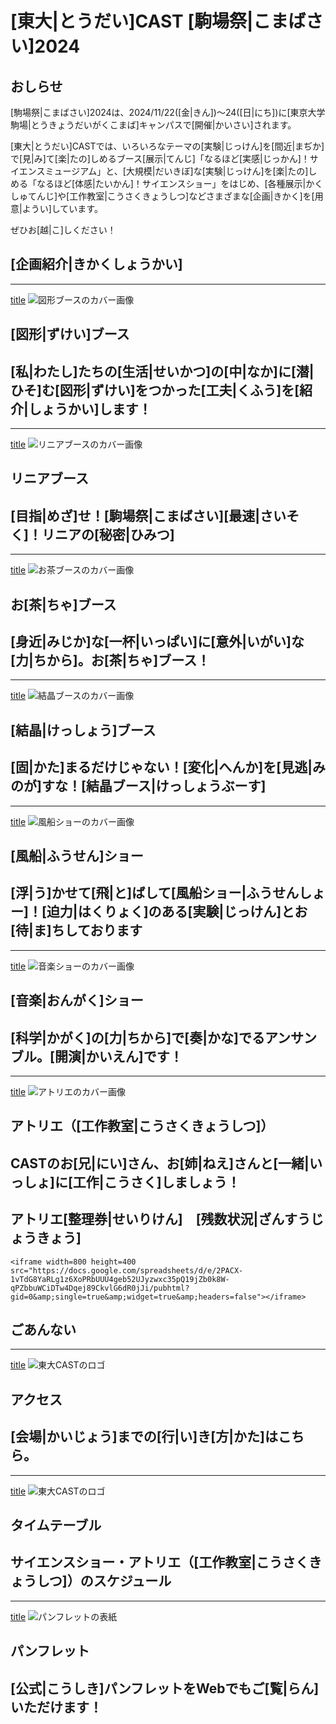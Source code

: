 
# [東大|とうだい]CAST [駒場祭|こまばさい]2024

## おしらせ

[駒場祭|こまばさい]2024は、2024/11/22([金|きん])〜24([日|にち])に[東京大学駒場|とうきょうだいがくこまば]キャンパスで[開催|かいさい]されます。

[東大|とうだい]CASTでは、いろいろなテーマの[実験|じっけん]を[間近|まぢか]で[見|み]て[楽|たの]しめるブース[展示|てんじ]「なるほど[実感|じっかん]！サイエンスミュージアム」と、[大規模|だいきぼ]な[実験|じっけん]を[楽|たの]しめる「なるほど[体感|たいかん]！サイエンスショー」をはじめ、[各種展示|かくしゅてんじ]や[工作教室|こうさくきょうしつ]などさまざまな[企画|きかく]を[用意|ようい]しています。

ぜひお[越|こ]しください！

## [企画紹介|きかくしょうかい]

---
[title](shape)
![図形ブースのカバー画像](/img/toppage/図形_top.png)
## [図形|ずけい]ブース
[私|わたし]たちの[生活|せいかつ]の[中|なか]に[潜|ひそ]む[図形|ずけい]をつかった[工夫|くふう]を[紹介|しょうかい]します！
---
---
[title](linear)
![リニアブースのカバー画像](/img/toppage/リニア_top.png)
## リニアブース
[目指|めざ]せ！[駒場祭|こまばさい][最速|さいそく]！リニアの[秘密|ひみつ]
---
---
[title](tea)
![お茶ブースのカバー画像](/img/toppage/お茶_top.png)
## お[茶|ちゃ]ブース
[身近|みじか]な[一杯|いっぱい]に[意外|いがい]な[力|ちから]。お[茶|ちゃ]ブース！
---
---
[title](crystal)
![結晶ブースのカバー画像](/img/toppage/結晶_top.png)
## [結晶|けっしょう]ブース
[固|かた]まるだけじゃない！[変化|へんか]を[見逃|みのが]すな！[結晶ブース|けっしょうぶーす]
---
---
[title](ballon)
![風船ショーのカバー画像](/img/toppage/風船_top.png)
## [風船|ふうせん]ショー
[浮|う]かせて[飛|と]ばして[風船ショー|ふうせんしょー]！[迫力|はくりょく]のある[実験|じっけん]とお[待|ま]ちしております
---
---
[title](sound)
![音楽ショーのカバー画像](/img/toppage/音楽_top.png)
## [音楽|おんがく]ショー
[科学|かがく]の[力|ちから]で[奏|かな]でるアンサンブル。[開演|かいえん]です！
---
---
[title](atelier)
![アトリエのカバー画像](/img/toppage/アトリエ_top.png)

## アトリエ（[工作教室|こうさくきょうしつ]）

CASTのお[兄|にい]さん、お[姉|ねえ]さんと[一緒|いっしょ]に[工作|こうさく]しましょう！
---

## アトリエ[整理券|せいりけん]　[残数状況|ざんすうじょうきょう]

```
<iframe width=800 height=400 src="https://docs.google.com/spreadsheets/d/e/2PACX-1vTdG8YaRLg1z6XoPRbUUU4geb52UJyzwxc35pQ19jZb0k8W-qPZbbuWCiDTw4Dqej89CkvlG6dR0jJi/pubhtml?gid=0&amp;single=true&amp;widget=true&amp;headers=false"></iframe>
```

## ごあんない

---
[title](access)
![東大CASTのロゴ](/img/sponsors/utcast.gif)
## アクセス

[会場|かいじょう]までの[行|い]き[方|かた]はこちら。
---
---
[title](timetable)
![東大CASTのロゴ](/img/sponsors/utcast.gif)
## タイムテーブル
サイエンスショー・アトリエ（[工作教室|こうさくきょうしつ]）のスケジュール
---
---
[title](pamphlet)
![パンフレットの表紙](/img/pamphlet/pamphlet.png)
## パンフレット
[公式|こうしき]パンフレットをWebでもご[覧|らん]いただけます！
---